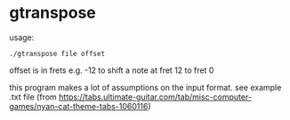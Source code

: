 # gtranspose

usage:

`./gtranspose file offset`

offset is in frets e.g. -12 to shift a note at fret 12 to fret 0

this program makes a lot of assumptions on the input format.  see example .txt file (from https://tabs.ultimate-guitar.com/tab/misc-computer-games/nyan-cat-theme-tabs-1060116)
